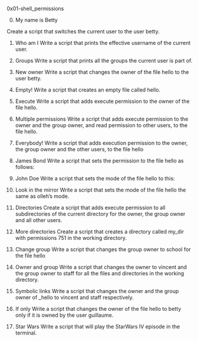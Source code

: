 0x01-shell_permissions

0. My name is Betty

Create a script that switches the current user to the user betty.

1. Who am I
Write a script that prints the effective username of the current user.

2. Groups
Write a script that prints all the groups the current user is part of.

3. New owner
Write a script that changes the owner of the file hello to the user betty.

4. Empty!
Write a script that creates an empty file called hello.

5. Execute
Write a script that adds execute permission to the owner of the file hello.

6. Multiple permissions
Write a script that adds execute permission to the owner and the group owner, and read permission to other users, to the file hello.

7. Everybody!
Write a script that adds execution permission to the owner, the group owner and the other users, to the file hello

8. James Bond
Write a script that sets the permission to the file hello as follows:

9. John Doe
Write a script that sets the mode of the file hello to this:

10. Look in the mirror
Write a script that sets the mode of the file hello the same as olleh’s mode.

11. Directories
Create a script that adds execute permission to all subdirectories of the current directory for the owner, the group owner and all other users.

12. More directories
Create a script that creates a directory called my_dir with permissions 751 in the working directory.

13. Change group
Write a script that changes the group owner to school for the file hello

14. Owner and group
Write a script that changes the owner to vincent and the group owner to staff for all the files and directories in the working directory.

15. Symbolic links
Write a script that changes the owner and the group owner of _hello to vincent and staff respectively.

16. If only
Write a script that changes the owner of the file hello to betty only if it is owned by the user guillaume.

17. Star Wars
Write a script that will play the StarWars IV episode in the terminal.
